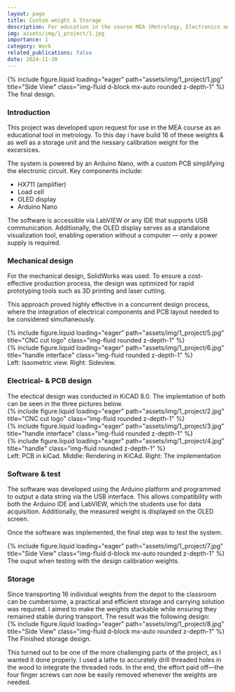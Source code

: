 ```yaml
---
layout: page
title: Custom weight & Storage
description: For education in the course MEA (Metrology, Electronics and Automation)
img: assets/img/1_project/1.jpg
importance: 1
category: Work
related_publications: false
date: 2024-11-30
---
```


<div class="row">
  <div class="col-sm mt-3 mt-md-0">
    <div class="mx-auto" style="max-width: 500px;">
      {% include figure.liquid loading="eager" path="assets/img/1_project/1.jpg" title="Side View" class="img-fluid d-block mx-auto rounded z-depth-1" %}
    </div>
  </div>
</div>
<div class="caption">
    The final design.
</div>

<h3>Introduction</h3>
This project was developed upon request for use in the MEA course as an educational tool in metrology. 
To this day i have build 16 of these weights & as well as a storage unit and the nessary calibration weight for the excersices. 

The system is powered by an Arduino Nano, with a custom PCB simplifying the electronic circuit.
Key components include:

- HX711 (amplifier)
- Load cell
- OLED display
- Arduino Nano

The software is accessible via LabVIEW or any IDE that supports USB communication. Additionally, the OLED display serves as a standalone visualization tool, enabling operation without a computer — only a power supply is required. 

<h3>Mechanical design</h3>
For the mechanical design, SolidWorks was used. To ensure a cost-effective production process, the design was optimized for rapid prototyping tools such as 3D printing and laser cutting.

This approach proved highly effective in a concurrent design process, where the integration of electrical components and PCB layout needed to be considered simultaneously. 

<div class="row">
    <div class="col-sm mt-3 mt-md-0">
        {% include figure.liquid loading="eager" path="assets/img/1_project/5.jpg" title="CNC cut logo" class="img-fluid rounded z-depth-1" %}
    </div>
    <div class="col-sm mt-3 mt-md-0">
        {% include figure.liquid loading="eager" path="assets/img/1_project/6.jpg" title="handle interface" class="img-fluid rounded z-depth-1" %}
    </div>
</div>
<div class="caption">
    Left: Issometric view. Right: Sideview.
</div>

<h3>Electrical- & PCB design </h3>
The electical design was conducted in KiCAD 8.0. The implemtation of both can be seen in the three pictures below. 

<div class="row">
    <div class="col-sm mt-3 mt-md-0">
        {% include figure.liquid loading="eager" path="assets/img/1_project/2.jpg" title="CNC cut logo" class="img-fluid rounded z-depth-1" %}
    </div>
    <div class="col-sm mt-3 mt-md-0">
        {% include figure.liquid loading="eager" path="assets/img/1_project/3.jpg" title="handle interface" class="img-fluid rounded z-depth-1" %}
    </div>
    <div class="col-sm mt-3 mt-md-0">
        {% include figure.liquid loading="eager" path="assets/img/1_project/4.jpg" title="handle" class="img-fluid rounded z-depth-1" %}
    </div>
</div>
<div class="caption">
    Left: PCB in kiCad. Middle: Rendering in KiCAd. Right: The implementation
</div>


<h3>Software & test</h3>
The software was developed using the Arduino platform and programmed to output a data string via the USB interface. This allows compatibility with both the Arduino IDE and LabVIEW, which the students use for data acquisition. Additionally, the measured weight is displayed on the OLED screen.

Once the software was implemented, the final step was to test the system.

<div class="row">
  <div class="col-sm mt-3 mt-md-0">
    <div class="mx-auto" style="max-width: 500px;">
      {% include figure.liquid loading="eager" path="assets/img/1_project/7.jpg" title="Side View" class="img-fluid d-block mx-auto rounded z-depth-1" %}
    </div>
  </div>
</div>
<div class="caption">
    The ouput when testing with the design calibration weights. 
</div>

<h3>Storage</h3>
Since transporting 16 individual weights from the depot to the classroom can be cumbersome, a practical and efficient storage and carrying solution was required. I aimed to make the weights stackable while ensuring they remained stable during transport. The result was the following design:

<div class="row">
  <div class="col-sm mt-3 mt-md-0">
    <div class="mx-auto" style="max-width: 500px;">
      {% include figure.liquid loading="eager" path="assets/img/1_project/8.jpg" title="Side View" class="img-fluid d-block mx-auto rounded z-depth-1" %}
    </div>
  </div>
</div>
<div class="caption">
    The Finished storage design.
</div>

This turned out to be one of the more challenging parts of the project, as I wanted it done properly. I used a lathe to accurately drill threaded holes in the wood to integrate the threaded rods. In the end, the effort paid off—the four finger screws can now be easily removed whenever the weights are needed.
